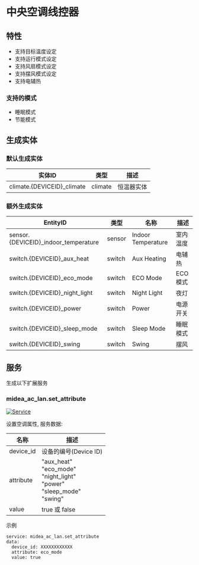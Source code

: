 # 中央空调线控器
## 特性
- 支持目标温度设定
- 支持运行模式设定
- 支持风扇模式设定
- 支持摆风模式设定
- 支持电辅热

### 支持的模式
- 睡眠模式
- 节能模式

## 生成实体
### 默认生成实体
实体ID | 类型 | 描述
--- | --- | ---
climate.{DEVICEID}_climate | climate | 恒温器实体

### 额外生成实体

EntityID | 类型 | 名称 | 描述
--- | --- | --- | --- 
sensor.{DEVICEID}_indoor_temperature | sensor | Indoor Temperature | 室内温度
switch.{DEVICEID}_aux_heat | switch | Aux Heating | 电辅热
switch.{DEVICEID}_eco_mode | switch | ECO Mode | ECO模式
switch.{DEVICEID}_night_light | switch | Night Light | 夜灯
switch.{DEVICEID}_power | switch | Power | 电源开关
switch.{DEVICEID}_sleep_mode | switch | Sleep Mode | 睡眠模式
switch.{DEVICEID}_swing | switch | Swing | 摆风

## 服务
生成以下扩展服务

### midea_ac_lan.set_attribute

[![Service](https://my.home-assistant.io/badges/developer_call_service.svg)](https://my.home-assistant.io/redirect/developer_call_service/?service=midea_ac_lan.set_attribute)

设置空调属性, 服务数据:

名称 | 描述
--- | ---
device_id | 设备的编号(Device ID)
attribute | "aux_heat"<br/>"eco_mode"<br/>"night_light"<br/>"power"<br />"sleep_mode"<br/>"swing"
value | true 或 false

示例
```
service: midea_ac_lan.set_attribute
data:
  device_id: XXXXXXXXXXXX
  attribute: eco_mode
  value: true
```